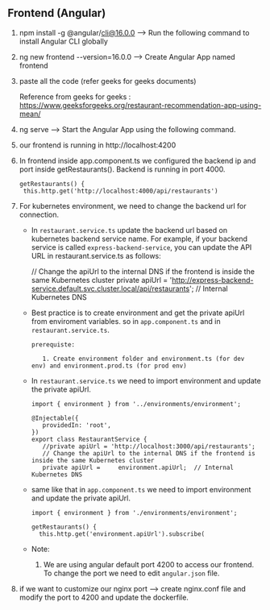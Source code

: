 ## Frontend (Angular) 

1. npm install -g @angular/cli@16.0.0  -->  Run the following command to install Angular CLI globally

2. ng new frontend --version=16.0.0    -->  Create Angular App named frontend

3. paste all the code (refer geeks for geeks documents)

   Reference from geeks for geeks : https://www.geeksforgeeks.org/restaurant-recommendation-app-using-mean/

4. ng serve  --> Start the Angular App using the following command.

5. our frontend is running in http://localhost:4200

6. In frontend inside app.component.ts we configured the backend ip and port inside getRestaurants().
      Backend is running in port 4000.

       getRestaurants() {
        this.http.get('http://localhost:4000/api/restaurants')


7. For kubernetes environment, we need to change the backend url for connection.

   * In `restaurant.service.ts` update the backend url based on kubernetes backend service name. For example, if your backend service is called `express-backend-service`, you can update the API URL in restaurant.service.ts as follows:

      // Change the apiUrl to the internal DNS if the frontend is inside the same Kubernetes cluster
     private apiUrl = 'http://express-backend-service.default.svc.cluster.local/api/restaurants';  // Internal Kubernetes DNS


   * Best practice is to create environment and get the private apiUrl from enviroment variables. so in `app.component.ts` and in `restaurant.service.ts`. 

         prerequiste:

            1. Create environment folder and environment.ts (for dev env) and environment.prod.ts (for prod env)

   * In `restaurant.service.ts` we need to import environment and update the private apiUrl.

      ```
      import { environment } from '../environments/environment';

      @Injectable({
         providedIn: 'root',
      })
      export class RestaurantService {
         //private apiUrl = 'http://localhost:3000/api/restaurants';
         // Change the apiUrl to the internal DNS if the frontend is inside the same Kubernetes cluster
         private apiUrl =     environment.apiUrl;  // Internal Kubernetes DNS

      ```

   * same like that in `app.component.ts` we need to import environment and update the private apiUrl.

      ```
      import { environment } from './environments/environment';

      getRestaurants() {
        this.http.get('environment.apiUrl').subscribe(

      ```

   * Note:

      1. We are using angular default port 4200 to access our frontend. To change the port we need to edit `angular.json` file.

8. if we want to customize our nginx port -->  create nginx.conf file and modify the port to 4200 and update the dockerfile.